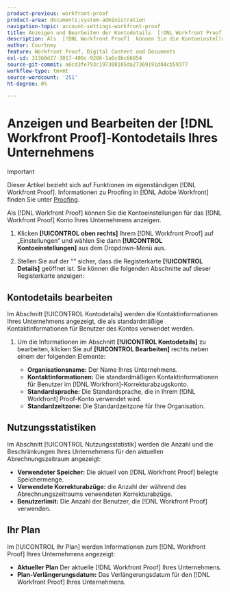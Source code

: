 ```yaml
---
product-previous: workfront-proof
product-area: documents;system-administration
navigation-topic: account-settings-workfront-proof
title: Anzeigen und Bearbeiten der Kontodetails  [!DNL Workfront Proof]  Unternehmens
description: Als  [!DNL Workfront Proof]  können Sie die Kontoeinstellungen für das Konto  [!DNL Workfront Proof]  Organisation anzeigen.
author: Courtney
feature: Workfront Proof, Digital Content and Documents
exl-id: 31360d27-3017-408c-9286-1a6c8bc66854
source-git-commit: a6cd3fe793c197308105da27369191d84cb59377
workflow-type: tm+mt
source-wordcount: '251'
ht-degree: 0%

---
```


# Anzeigen und Bearbeiten der [!DNL Workfront Proof]-Kontodetails Ihres Unternehmens

>[!IMPORTANT]
>
>Dieser Artikel bezieht sich auf Funktionen im eigenständigen [!DNL Workfront Proof]. Informationen zu Proofing in [!DNL Adobe Workfront] finden Sie unter [Proofing](../../../review-and-approve-work/proofing/proofing.md).

Als [!DNL Workfront Proof] können Sie die Kontoeinstellungen für das [!DNL Workfront Proof] Konto Ihres Unternehmens anzeigen.

1. Klicken **[!UICONTROL oben rechts]** Ihrem [!DNL Workfront Proof] auf „Einstellungen“ und wählen Sie dann **[!UICONTROL Kontoeinstellungen]** aus dem Dropdown-Menü aus.

1. Stellen Sie auf der  &quot;&quot; sicher, dass die Registerkarte **[!UICONTROL Details]** geöffnet ist.
Sie können die folgenden Abschnitte auf dieser Registerkarte anzeigen:

## Kontodetails bearbeiten

Im Abschnitt [!UICONTROL Kontodetails] werden die Kontaktinformationen Ihres Unternehmens angezeigt, die als standardmäßige Kontaktinformationen für Benutzer des Kontos verwendet werden.

1. Um die Informationen im Abschnitt **[!UICONTROL Kontodetails]** zu bearbeiten, klicken Sie auf **[!UICONTROL Bearbeiten]** rechts neben einem der folgenden Elemente:

   * **Organisationsname:** Der Name Ihres Unternehmens.
   * **Kontaktinformationen:** Die standardmäßigen Kontaktinformationen für Benutzer im [!DNL Workfront]-Korrekturabzugskonto.
   * **Standardsprache:** Die Standardsprache, die in Ihrem [!DNL Workfront] Proof-Konto verwendet wird.
   * **Standardzeitzone:** Die Standardzeitzone für Ihre Organisation.

## Nutzungsstatistiken

Im Abschnitt [!UICONTROL Nutzungsstatistik] werden die Anzahl und die Beschränkungen Ihres Unternehmens für den aktuellen Abrechnungszeitraum angezeigt:

* **Verwendeter Speicher:** Die aktuell von [!DNL Workfront Proof] belegte Speichermenge.
* **Verwendete Korrekturabzüge:** die Anzahl der während des Abrechnungszeitraums verwendeten Korrekturabzüge.
* **Benutzerlimit:** Die Anzahl der Benutzer, die [!DNL Workfront Proof] verwenden.

## Ihr Plan

Im [!UICONTROL Ihr Plan] werden Informationen zum [!DNL Workfront Proof] Ihres Unternehmens angezeigt:

* **Aktueller Plan** Der aktuelle [!DNL Workfront Proof] Ihres Unternehmens.
* **Plan-Verlängerungsdatum:** Das Verlängerungsdatum für den [!DNL Workfront Proof] Ihres Unternehmens.
